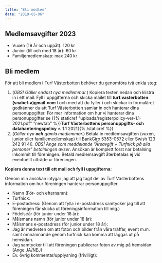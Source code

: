 ```yaml
---
title: "Bli medlem"
date: "2019-05-06"
---
```


## **Medlemsavgifter 2023**

- Vuxen (19 år och uppåt): 120 kr
- Junior (till och med 18 år): 60 kr
- Familjemedlemskap: max 240 kr

## **Bli medlem**

För att bli medlem i Turf Västerbotten behöver du genomföra två enkla steg:

1. (_OBS! Gäller endast nya medlemmar._) Kopiera texten nedan och klistra in i ett mail. Fyll i uppgifterna och skicka mailet till **turf.vasterbotten (snabel-a)gmail.com** I och med att du fyller i och skickar in formuläret godkänner du att Turf Västerbotten samlar in och hanterar dina personuppgifter. För mer information om hur vi hanterar dina personuppgifter se {{% staticref "uploads/registerpolicy-ver-1.1-2021.pdf" "newtab" %}}**Turf Västerbottens personuppgifts- och datahanteringspolicy** v. 1.1 2021{{% /staticref %}} 
2. (_Gäller nya **och** gamla medlemmar._) Betala in medlemsavgiften (vuxen, junior eller familjemedlemskap) till BankGiro 5353–0572 eller Swish 123 242 91 40. _OBS! Ange som meddelande “Årsavgift + Turfnick på alla personer" betalningen avser_. Ansökan är komplett först när betalning inkommit till föreningen. Betald medlemsavgift återbetalas ej vid eventuellt utträde ur föreningen.

**Kopiera denna text till ett mail och fyll i uppgifterna:**

Genom min ansökan intygar jag att jag tagit del av Turf Västerbottens information om hur föreningen hanterar personuppgifter.

- Namn (För- och efternamn): 
- Turfnick: 
- E-postadress: (Genom att fylla i e-postadress samtycker jag till att föreningen får skicka ut föreningsinformation till mig.) 
- Födelseår (för junior under 18 år): 
- Målsmans namn (för junior under 18 år): 
- Målsmans e-postadress (för junior under 18 år): 
- Jag är medveten om att foton och bilder från våra träffar, event m.m. samt omnämnande genom turfnick kan komma att läggas ut på hemsidan.
- Jag samtycker till att föreningen publicerar foton av mig på hemsidan: (Ange JA/NEJ)
- Ev. övrig kommentar/upplysning (frivilligt):